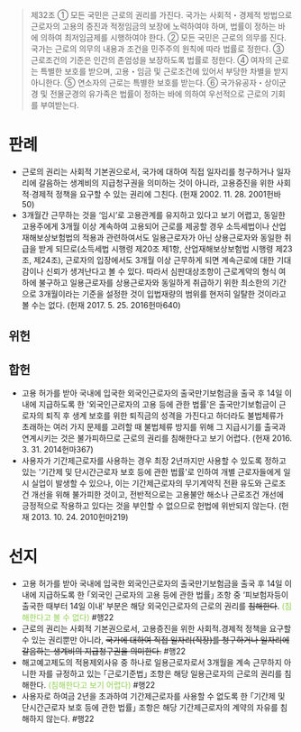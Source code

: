 > 제32조
> ① 모든 국민은 근로의 권리를 가진다. 국가는 사회적・경제적 방법으로 근로자의 고용의 증진과 적정임금의 보장에 노력하여야 하며, 법률이 정하는 바에 의하여 최저임금제를 시행하여야 한다.
> ② 모든 국민은 근로의 의무를 진다. 국가는 근로의 의무의 내용과 조건을 민주주의 원칙에 따라 법률로 정한다.
> ③ 근로조건의 기준은 인간의 존엄성을 보장하도록 법률로 정한다.
> ④ 여자의 근로는 특별한 보호를 받으며, 고용・임금 및 근로조건에 있어서 부당한 차별을 받지 아니한다.
> ⑤ 연소자의 근로는 특별한 보호를 받는다.
> ⑥ 국가유공자・상이군경 및 전몰군경의 유가족은 법률이 정하는 바에 의하여 우선적으로 근로의 기회를 부여받는다.

# 판례
- 근로의 권리는 사회적 기본권으로서, 국가에 대하여 직접 일자리를 청구하거나 일자리에 갈음하는 생계비의 지급청구권을 의미하는 것이 아니라, 고용증진을 위한 사회적·경제적 정책을 요구할 수 있는 권리에 그친다. (헌재 2002. 11. 28. 2001헌바50)
- 3개월간 근무하는 것을 ‘임시’로 고용관계를 유지하고 있다고 보기 어렵고, 동일한 고용주에게 3개월 이상 계속하여 고용되어 근로를 제공할 경우 소득세법이나 산업재해보상보험법의 적용과 관련하여서도 일용근로자가 아닌 상용근로자와 동일한 취급을 받게 되므로(소득세법 시행령 제20조 제1항, 산업재해보상보험법 시행령 제23조, 제24조), 근로자의 입장에서도 3개월 이상 근무하게 되면 계속근로에 대한 기대감이나 신뢰가 생겨난다고 볼 수 있다. 따라서 심판대상조항이 근로계약의 형식 여하에 불구하고 일용근로자를 상용근로자와 동일하게 취급하기 위한 최소한의 기간으로 3개월이라는 기준을 설정한 것이 입법재량의 범위를 현저히 일탈한 것이라고 볼 수는 없다. (헌재 2017. 5. 25. 2016헌마640)
## 위헌
## 합헌
- 고용 허가를 받아 국내에 입국한 외국인근로자의 출국만기보험금을 출국 후 14일 이내에 지급하도록 한 '외국인근로자의 고용 등에 관한 법률'은 출국만기보험금이 근로자의 퇴직 후 생계 보호를 위한 퇴직금의 성격을 가진다고 하더라도 불법체류가 초래하는 여러 가지 문제를 고려할 때 불법체류 방지를 위해 그 지급시기를 출국과 연계시키는 것은 불가피하므로 근로의 권리를 침해한다고 보기 어렵다. (헌재 2016. 3. 31. 2014헌마367)
- 사용자가 기간제근로자를 사용하는 경우 최장 2년까지만 사용할 수 있도록 정하고 있는 '기간제 및 단시간근로자 보호 등에 관한 법률'로 인하여 개별 근로자들에게 일시 실업이 발생할 수 있으나, 이는 기간제근로자의 무기계약직 전환 유도와 근로조건 개선을 위해 불가피한 것이고, 전반적으로는 고용불안 해소나 근로조건 개선에 긍정적으로 작용하고 있다는 것을 부인할 수 없으므로 헌법에 위반되지 않는다. (헌재 2013. 10. 24. 2010헌마219)
# 선지
- 고용 허가를 받아 국내에 입국한 외국인근로자의 출국만기보험금을 출국 후 14일 이내에 지급하도록 한 ｢외국인 근로자의 고용 등에 관한 법률｣ 조항 중 ‘피보험자등이 출국한 때부터 14일 이내’ 부분은 해당 외국인근로자의 근로의 권리를 ~~침해한다~~. <font color="#92d050">(침해한다고 볼 수 없다)</font> #행22
- 근로의 권리는 사회적 기본권으로서, 고용증진을 위한 사회적․경제적 정책을 요구할 수 있는 권리뿐만 아니라, ~~국가에 대하여 직접 일자리(직장)를 청구하거나 일자리에 갈음하는 생계비의 지급청구권을 의미한다.~~ #행22
- 해고예고제도의 적용제외사유 중 하나로 일용근로자로서 3개월을 계속 근무하지 아니한 자를 규정하고 있는 ｢근로기준법｣ 조항은 해당 일용근로자의 근로의 권리를 침해한다. <font color="#92d050">(침해한다고 보기 어렵다)</font> #행22
- 사용자로 하여금 2년을 초과하여 기간제근로자를 사용할 수 없도록 한 ｢기간제 및 단시간근로자 보호 등에 관한 법률｣ 조항은 해당 기간제근로자의 계약의 자유를 침해하지 않는다. #행22
